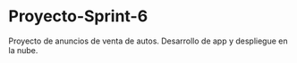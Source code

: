 # Proyecto-Sprint-6
Proyecto de anuncios de venta de autos. Desarrollo de app y despliegue en la nube.
